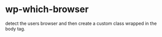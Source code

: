 # wp-which-browser
detect the users browser and then create a custom class wrapped in the body tag. 
